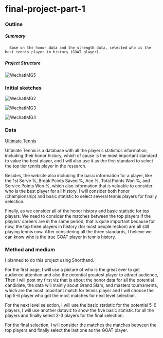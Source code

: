 # final-project-part-1

### Outline
 
 ##### Summary
      Base on the honor data and the strength data, selected who is the best tennis player in history (GOAT player).  
      
 ##### Project Structure
      
![WechatIMG5](https://user-images.githubusercontent.com/60024531/74108781-a3be2780-4b4b-11ea-8563-1bc4909bea51.jpeg)

### Initial sketches

![WechatIMG2](https://user-images.githubusercontent.com/60024531/74108432-6dcb7400-4b48-11ea-9b46-cf1d9037024f.jpeg)
 
![WechatIMG3](https://user-images.githubusercontent.com/60024531/74108445-918eba00-4b48-11ea-980e-0f7e0b0a1902.jpeg)

![WechatIMG4](https://user-images.githubusercontent.com/60024531/74108454-acf9c500-4b48-11ea-81a4-c7b7aaded2d3.jpeg)

### Data

[Ultimate Tennis](https://www.ultimatetennisstatistics.com/playerProfile?playerId=3819&tab=events&result=W)


Ultimate Tennis is a database with all the player’s statistics information, including their honor history, which of cause is the most important standard to value the best player, and I will also use it as the first standard to select the top tier tennis player in the research. 

Besides, the website also including the basic information for a player, like the 1st Serve %, Break Points Saved %, Ace %, Total Points Won %, and Service Points Won %, which also information that is valuable to consider who is the best player for all history. I will consider both honor (championship) and basic statistic to select several tennis players for finally selection. 

Finally, as we consider all of the honor history and basic statistic for top players. We need to consider the matches between the top players if the players’ careers are in the same period, that is quite important because for now, the top three players in history (for most people reckon) are all still playing tennis now. After considering all the three standards, I believe we can know who is the true GOAT player in tennis history. 

### Method and medium

I planned to do this project using Shorthand.

For the first page, I will use a picture of who is the great ever to get audience attention and also the potential greatest player to attract audience, Then I will post my first viz that is about the honor data for all the potential candidate, the data will mainly about Grand Slam, and masters tournaments, which are the most important match for tennis player and I will choose the top 5-6 player who got the most matches for next level selection. 

For the next level selection, I will use the basic statistic for the potential 5-6 players, I will use another dataviz to show the five basic statistic for all the players and finally select 2-3 players for the final selection.

For the final selection, I will consider the matches the matches between the top players and finally select the last one as the GOAT player. 



    
